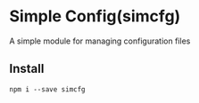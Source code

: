# Simple Config(simcfg)
A simple module for managing configuration files

## Install

```
npm i --save simcfg
```
